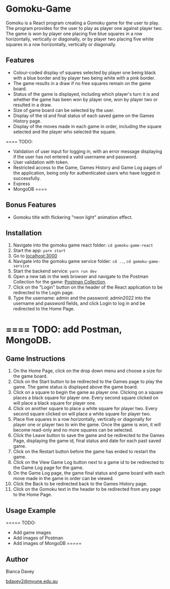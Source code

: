 # Gomoku-Game

Gomoku is a React program creating a Gomoku game for the user to play. The program provides for the user to play as player one against player two. The game is won by player one placing five blue squares in a row horizontally, vertically or diagonally, or by player two placing five white squares in a row horizontally, vertically or diagonally.

## Features

* Colour-coded display of squares selected by player one being black with a blue border and by player two being white with a pink border.
* The game results in a draw if no free squares remain on the game board.
* Status of the game is displayed, including which player's turn it is and whether the game has been won by player one, won by player two or resulted in a draw.
* Size of game board can be selected by the user.
* Display of the id and final status of each saved game on the Games History page.
* Display of the moves made in each game in order, including the square selected and the player who selected the square.

====
TODO: 
* Validation of user input for logging in, with an error message displaying if the user has not entered a valid username and password.
* User validation with token.
* Restricted access to the Game, Games History and Game Log pages of the application, being only for authenticated users who have logged in successfully.
* Express
* MongoDB
====

## Bonus Features

* Gomoku title with flickering "neon light" animation effect.

## Installation

1. Navigate into the gomoku game react folder: `cd gomoku-game-react`
2. Start the app: `yarn start`
3. Go to [localhost:3000](http://localhost:3000)
4. Navigate into the gomoku game service folder: `cd ..`, `cd gomoku-game-service`
5. Start the backend service: `yarn run dev`
6. Open a new tab in the web browser and navigate to the Postman Collection for the game: [Postman Collection](https://www.getpostman.com/collections/6be45320a282151c890f).
7. Click on the "Login" button on the header of the React application to be redirected to the Login page. 
8. Type the username: admin and the password: admin2022 into the username and password fields, and click Login to log in and be redirected to the Home Page.

==== 
TODO: add Postman, MongoDB. 
=====

## Game Instructions

1. On the Home Page, click on the drop down menu and choose a size for the game board.
2. Click on the Start button to be redirected to the Games page to play the game. The game status is displayed above the game board.
3. Click on a square to begin the game as player one. Clicking on a square places a black square for player one. Every second square clicked on will place a black square for player one.
4. Click on another square to place a white square for player two. Every second square clicked on will place a white square for player two.
5. Place five squares in a row horizontally, vertically or diagonally for player one or player two to win the game. Once the game is won, it will become read-only and no more squares can be selected.
6. Click the Leave button to save the game and be redirected to the Games Page, displaying the game id, final status and date for each past saved game.
7. Click on the Restart button before the game has ended to restart the game.
8. Click on the View Game Log button next to a game id to be redirected to the Game Log page for the game.
9. On the Game Log page, the game final status and game board with each move made in the game in order can be viewed.
10. Click the Back to be redirected back to the Games History page. 
11. Click on the Gomoku text in the header to be redirected from any page to the Home Page.

## Usage Example

=====
TODO:
* Add game images
* Add images of Postman
* Add images of MongoDB
=====

## Author

Bianca Davey

bdavey2@myune.edu.au